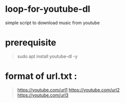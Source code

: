 # loop-for-youtube-dl
simple script to download music from youtube

# prerequisite
> sudo apt install youtube-dl -y

# format of url.txt : 
> https://youtube.com/url1
> https://youtube.com/url2
> https://youtube.com/url3
